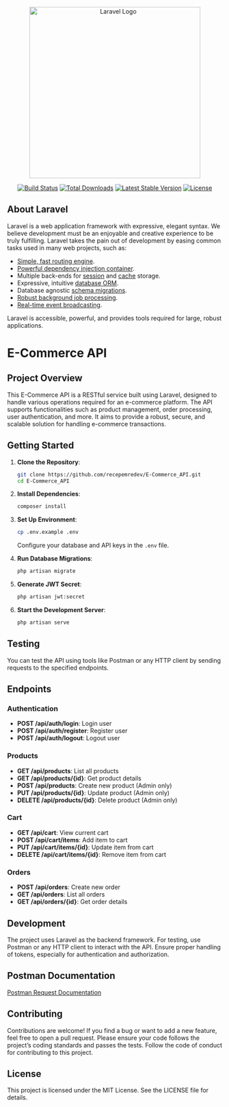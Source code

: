 <p align="center"><a href="https://laravel.com" target="_blank"><img src="https://raw.githubusercontent.com/laravel/art/master/logo-lockup/5%20SVG/2%20CMYK/1%20Full%20Color/laravel-logolockup-cmyk-red.svg" width="400" alt="Laravel Logo"></a></p>

<p align="center">
<a href="https://github.com/laravel/framework/actions"><img src="https://github.com/laravel/framework/workflows/tests/badge.svg" alt="Build Status"></a>
<a href="https://packagist.org/packages/laravel/framework"><img src="https://img.shields.io/packagist/dt/laravel/framework" alt="Total Downloads"></a>
<a href="https://packagist.org/packages/laravel/framework"><img src="https://img.shields.io/packagist/v/laravel/framework" alt="Latest Stable Version"></a>
<a href="https://packagist.org/packages/laravel/framework"><img src="https://img.shields.io/packagist/l/laravel/framework" alt="License"></a>
</p>

## About Laravel

Laravel is a web application framework with expressive, elegant syntax. We believe development must be an enjoyable and creative experience to be truly fulfilling. Laravel takes the pain out of development by easing common tasks used in many web projects, such as:

- [Simple, fast routing engine](https://laravel.com/docs/routing).
- [Powerful dependency injection container](https://laravel.com/docs/container).
- Multiple back-ends for [session](https://laravel.com/docs/session) and [cache](https://laravel.com/docs/cache) storage.
- Expressive, intuitive [database ORM](https://laravel.com/docs/eloquent).
- Database agnostic [schema migrations](https://laravel.com/docs/migrations).
- [Robust background job processing](https://laravel.com/docs/queues).
- [Real-time event broadcasting](https://laravel.com/docs/broadcasting).

Laravel is accessible, powerful, and provides tools required for large, robust applications.

# E-Commerce API

## Project Overview
This E-Commerce API is a RESTful service built using Laravel, designed to handle various operations required for an e-commerce platform. The API supports functionalities such as product management, order processing, user authentication, and more. It aims to provide a robust, secure, and scalable solution for handling e-commerce transactions.


## Getting Started
1. **Clone the Repository**:
   ```bash
   git clone https://github.com/recepemredev/E-Commerce_API.git
   cd E-Commerce_API
   ```

2. **Install Dependencies**:
   ```bash
   composer install
   ```

3. **Set Up Environment**:
   ```bash
   cp .env.example .env
   ```

   Configure your database and API keys in the `.env` file.

4. **Run Database Migrations**:
   ```bash
   php artisan migrate
   ```

5. **Generate JWT Secret**:
   ```bash
   php artisan jwt:secret
   ```

6. **Start the Development Server**:
   ```bash
   php artisan serve
   ```

## Testing
You can test the API using tools like Postman or any HTTP client by sending requests to the specified endpoints.


## Endpoints
### Authentication
- **POST /api/auth/login**: Login user
- **POST /api/auth/register**: Register user
- **POST /api/auth/logout**: Logout user

### Products
- **GET /api/products**: List all products
- **GET /api/products/{id}**: Get product details
- **POST /api/products**: Create new product (Admin only)
- **PUT /api/products/{id}**: Update product (Admin only)
- **DELETE /api/products/{id}**: Delete product (Admin only)

### Cart
- **GET /api/cart**: View current cart
- **POST /api/cart/items**: Add item to cart
- **PUT /api/cart/items/{id}**: Update item from cart
- **DELETE /api/cart/items/{id}**: Remove item from cart

### Orders
- **POST /api/orders**: Create new order
- **GET /api/orders**: List all orders 
- **GET /api/orders/{id}**: Get order details

## Development
The project uses Laravel as the backend framework.
For testing, use Postman or any HTTP client to interact with the API.
Ensure proper handling of tokens, especially for authentication and authorization.

## Postman Documentation

[Postman Request Documentation](https://documenter.getpostman.com/view/34784019/2sAYHzHPDN)

## Contributing
Contributions are welcome! If you find a bug or want to add a new feature, feel free to open a pull request.
Please ensure your code follows the project’s coding standards and passes the tests.
Follow the code of conduct for contributing to this project.

## License
This project is licensed under the MIT License. See the LICENSE file for details.
